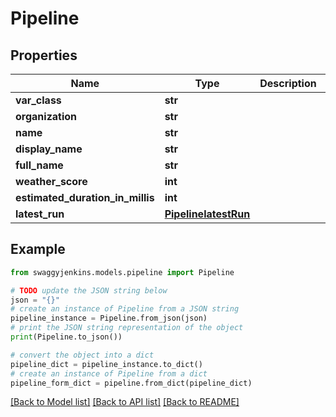 # Pipeline


## Properties

Name | Type | Description | Notes
------------ | ------------- | ------------- | -------------
**var_class** | **str** |  | [optional] 
**organization** | **str** |  | [optional] 
**name** | **str** |  | [optional] 
**display_name** | **str** |  | [optional] 
**full_name** | **str** |  | [optional] 
**weather_score** | **int** |  | [optional] 
**estimated_duration_in_millis** | **int** |  | [optional] 
**latest_run** | [**PipelinelatestRun**](PipelinelatestRun.md) |  | [optional] 

## Example

```python
from swaggyjenkins.models.pipeline import Pipeline

# TODO update the JSON string below
json = "{}"
# create an instance of Pipeline from a JSON string
pipeline_instance = Pipeline.from_json(json)
# print the JSON string representation of the object
print(Pipeline.to_json())

# convert the object into a dict
pipeline_dict = pipeline_instance.to_dict()
# create an instance of Pipeline from a dict
pipeline_form_dict = pipeline.from_dict(pipeline_dict)
```
[[Back to Model list]](../README.md#documentation-for-models) [[Back to API list]](../README.md#documentation-for-api-endpoints) [[Back to README]](../README.md)


